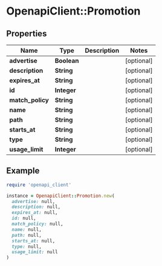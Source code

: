 # OpenapiClient::Promotion

## Properties

| Name | Type | Description | Notes |
| ---- | ---- | ----------- | ----- |
| **advertise** | **Boolean** |  | [optional] |
| **description** | **String** |  | [optional] |
| **expires_at** | **String** |  | [optional] |
| **id** | **Integer** |  | [optional] |
| **match_policy** | **String** |  | [optional] |
| **name** | **String** |  | [optional] |
| **path** | **String** |  | [optional] |
| **starts_at** | **String** |  | [optional] |
| **type** | **String** |  | [optional] |
| **usage_limit** | **Integer** |  | [optional] |

## Example

```ruby
require 'openapi_client'

instance = OpenapiClient::Promotion.new(
  advertise: null,
  description: null,
  expires_at: null,
  id: null,
  match_policy: null,
  name: null,
  path: null,
  starts_at: null,
  type: null,
  usage_limit: null
)
```

